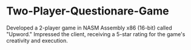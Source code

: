 # Two-Player-Questionare-Game
 Developed a 2-player game in NASM Assembly x86 (16-bit) called "Upword." Impressed the client, receiving a 5-star rating for the game's creativity and execution.
